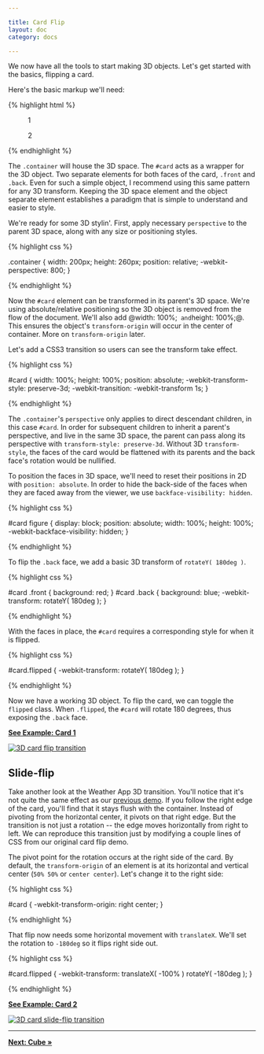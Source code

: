 ```yaml
---

title: Card Flip
layout: doc
category: docs

---
```


We now have all the tools to start making 3D objects. Let's get started with the basics, flipping a card.

Here's the basic markup we'll need:

{% highlight html %}

<section class="container">
  <div id="card">
    <figure class="front">1</figure>
    <figure class="back">2</figure>
  </div>
</section>

{% endhighlight %}

The `.container` will house the 3D space. The `#card` acts as a wrapper for the 3D object. Two separate elements for both faces of the card, `.front` and `.back`. Even for such a simple object, I recommend using this same pattern for any 3D transform.  Keeping the 3D space element and the object separate element establishes a paradigm that is simple to understand and easier to style.

We're ready for some 3D stylin'. First, apply necessary `perspective` to the parent 3D space, along with any size or positioning styles.

{% highlight css %}

.container { 
  width: 200px;
  height: 260px;
  position: relative;
  -webkit-perspective: 800;
}

{% endhighlight %}

Now the `#card` element can be transformed in its parent's 3D space. We're using absolute/relative positioning so the 3D object is removed from the flow of the document. We'll also add @width: 100%;`  and `height: 100%;@. This ensures the object's `transform-origin` will occur in the center of container. More on `transform-origin` later. 

Let's add a CSS3 transition so users can see the transform take effect. 

{% highlight css %}

#card {
  width: 100%;
  height: 100%;
  position: absolute;
  -webkit-transform-style: preserve-3d;
  -webkit-transition: -webkit-transform 1s;
}

{% endhighlight %}

The `.container`'s `perspective` only applies to direct descendant children, in this case `#card`. In order for subsequent children to inherit a parent's perspective, and live in the same 3D space, the parent can pass along its perspective with `transform-style: preserve-3d`. Without 3D `transform-style`, the faces of the card would be flattened with its parents and the back face's rotation would be nullified. 

To position the faces in 3D space, we'll need to reset their positions in 2D with `position: absolute`. In order to hide the back-side of the faces when they are faced away from the viewer, we use `backface-visibility: hidden`. 

{% highlight css %}

#card figure {
  display: block;
  position: absolute;
  width: 100%;
  height: 100%;
  -webkit-backface-visibility: hidden;
}

{% endhighlight %}

To flip the `.back` face, we add a basic 3D transform of `rotateY( 180deg )`. 

{% highlight css %}

#card .front {
  background: red;
}
#card .back {
  background: blue;
  -webkit-transform: rotateY( 180deg );
}

{% endhighlight %}

With the faces in place, the `#card` requires a corresponding style for when it is flipped.

{% highlight css %}

#card.flipped {
  -webkit-transform: rotateY( 180deg );
}

{% endhighlight %}

Now we have a working 3D object. To flip the card, we can toggle the `flipped` class. When `.flipped`, the `#card` will rotate 180 degrees, thus exposing the `.back` face.

[**See Example: Card 1**](../examples/card-01.html)

[![3D card flip transition](../img/card-flip01.png)](../examples/card-01.html)

## Slide-flip

Take another look at the Weather App 3D transition. You'll notice that it's not quite the same effect as our [previous demo](../examples/card-01.html). If you follow the right edge of the card, you'll find that it stays flush with the container. Instead of pivoting from the horizontal center, it pivots on that right edge. But the transition is not just a rotation -- the edge moves horizontally from right to left. We can reproduce this transition just by modifying a couple lines of CSS from our original card flip demo.

The pivot point for the rotation occurs at the right side of the card. By default, the `transform-origin` of an element is at its horizontal and vertical center (`50% 50%` or `center center`). Let's change it to the right side:

{% highlight css %}

#card { -webkit-transform-origin: right center; }

{% endhighlight %}

That flip now needs some horizontal movement with `translateX`. We'll set the rotation to `-180deg` so it flips right side out.

{% highlight css %}

#card.flipped {
  -webkit-transform: translateX( -100% ) rotateY( -180deg );
}

{% endhighlight %}

[**See Example: Card 2**](../examples/card-02-slide-flip.html)

[![3D card slide-flip transition](../img/card-flip02.png)](../examples/card-02-slide-flip.html)

* * *

[**Next: Cube &raquo;**](cube.html)
